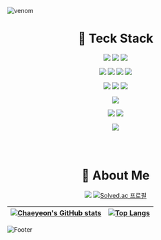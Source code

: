
![venom](https://capsule-render.vercel.app/api?type=venom&height=200&text=🙋🏻Chaeyeon’s%20Git&fontSize=70&color=0:F5F5F5,100:886CE4&stroke=#000000)


<div align="center">

  <strong> <h1>📁 Teck Stack</h1></strong>

  <img src="https://img.shields.io/badge/Java-007396?style=flat&logo=Java&logoColor=white"/></a>
  <img src="https://img.shields.io/badge/Python-3776AB?style=flat&logo=Python&logoColor=white"/></a>
  <img src="https://img.shields.io/badge/C-A8B9CC?style=flat&logo=C&logoColor=white"/></a>
  

  <img src="https://img.shields.io/badge/MySQL-4479A1?style=flat&logo=MySQL&logoColor=white"/></a>
  <img src="https://img.shields.io/badge/Django-092E20?style=flat&logo=Django&logoColor=white"/></a>
  <img src="https://img.shields.io/badge/SQLite-003B57?style=flat&logo=SQLite&logoColor=white"/></a>
  <img src="https://img.shields.io/badge/SpringBoot-6DB33F?style=flat&logo=springboot&logoColor=white"/></a>
  
  <img src="https://img.shields.io/badge/html5-E34F26?style=flat&logo=html5&logoColor=white"/></a>
  <img src="https://img.shields.io/badge/Dart-0175C2?style=flat&logo=Dart&logoColor=white"/></a>
  <img src="https://img.shields.io/badge/Flutter-02569B?style=flat&logo=Flutter&logoColor=white"/></a>

  <img src="https://img.shields.io/badge/OpenCV-5C3EE8?style=flat&logo=OpenCV&logoColor=white"/></a>

  <img src="https://img.shields.io/badge/Linux-FCC624?style=flat&logo=Linux&logoColor=white"/></a>
  <img src="https://img.shields.io/badge/Window-0078D6?style=flat&logo=windows10&logoColor=white"/></a>

  <img src="https://img.shields.io/badge/selenium-43B02A?style=flat&logo=selenium&logoColor=white"/></a>

  <br></br>
  <strong><h1> 💬 About Me </h1> </strong>

<a href="https://velog.io/@dnjftjd53/posts"><img src="https://img.shields.io/badge/Velog-20C997?style=flat&logo=Velog&logoColor=white"/></a>
[![Solved.ac
프로필](http://mazassumnida.wtf/api/mini/generate_badge?boj=0vel)](https://solved.ac/0vel)
  

[![Chaeyeon's GitHub stats](https://github-readme-stats.vercel.app/api?username=Gongchaeyeon&hide_border=true&show_icons=true&theme=transparent)](https://github.com/Gongchaeyeon/github-readme-stats) | [![Top Langs](https://github-readme-stats-sigma-five.vercel.app/api/top-langs/?username=Gongchaeyeon&layout=compact&hide_border=true&theme=graywhite)](https://github.com/Gongchaeyeon) |
| ------------- | ------------- |

</div>


![Footer](https://capsule-render.vercel.app/api?type=waving&height=150&color=4722BC&section=footer)



